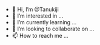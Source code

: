 - 👋 Hi, I’m @Tanukiji
- 👀 I’m interested in ...
- 🌱 I’m currently learning ...
- 💞️ I’m looking to collaborate on ...
- 📫 How to reach me ...

<!---
Tanukiji/Tanukiji is a ✨ special ✨ repository because its `README.md` (this file) appears on your GitHub profile.
You can click the Preview link to take a look at your changes.
--->
